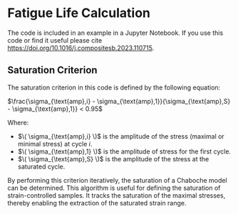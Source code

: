 # Fatigue Life Calculation
The code is included in an example in a Jupyter Notebook. 
If you use this code or find it useful please cite https://doi.org/10.1016/j.compositesb.2023.110715.
## Saturation Criterion

The saturation criterion in this code is defined by the following equation:

$\frac{\sigma_{\text{amp},i} - \sigma_{\text{amp},1}}{\sigma_{\text{amp},S} - \sigma_{\text{amp},1}} < 0.95$

Where:
- $\( \sigma_{\text{amp},i} \)$ is the amplitude of the stress (maximal or minimal stress) at cycle *i*.
- $\( \sigma_{\text{amp},1} \)$ is the amplitude of stress for the first cycle.
- $\( \sigma_{\text{amp},S} \)$ is the amplitude of the stress at the saturated cycle.

By performing this criterion iteratively, the saturation of a Chaboche model can be determined. This algorithm is useful for defining the saturation of strain-controlled samples. It tracks the saturation of the maximal stresses, thereby enabling the extraction of the saturated strain range.
